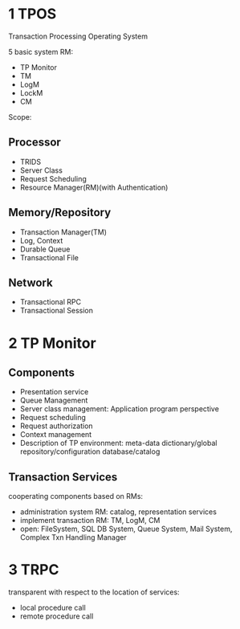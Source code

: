 # 1 TPOS

Transaction Processing Operating System


5 basic system RM:

+ TP Monitor
+ TM
+ LogM
+ LockM
+ CM

Scope:

## Processor

+ TRIDS
+ Server Class
+ Request Scheduling
+ Resource Manager(RM)(with Authentication)

## Memory/Repository

+ Transaction Manager(TM)
+ Log, Context
+ Durable Queue
+ Transactional File

## Network

+ Transactional RPC
+ Transactional Session


# 2 TP Monitor

## Components

+ Presentation service
+ Queue Management
+ Server class management: Application program perspective
+ Request scheduling
+ Request authorization
+ Context management
+ Description of TP environment: meta-data dictionary/global repository/configuration database/catalog 

## Transaction Services

cooperating components based on RMs:

+ administration system RM: catalog, representation services
+ implement transaction RM: TM, LogM, CM
+ open: FileSystem, SQL DB System, Queue System, Mail System, Complex Txn Handling Manager

# 3 TRPC

transparent with respect to the location of services: 

+ local procedure call
+ remote procedure call
